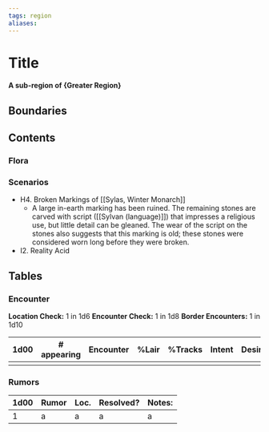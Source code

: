 ```yaml
---
tags: region
aliases:
---
```

# Title
#### A sub-region of {Greater Region}
## Boundaries
## Contents
### Flora
### Scenarios
- H4. Broken Markings of [[Sylas, Winter Monarch]]
	- A large in-earth marking has been ruined. The remaining stones are carved with script ([[Sylvan (language)]]) that impresses a religious use, but little detail can be gleaned. The wear of the script on the stones also suggests that this marking is old; these stones were considered worn long before they were broken.  
- I2. Reality Acid

## Tables
### Encounter
**Location Check:** 1 in 1d6
**Encounter Check:** 1 in 1d8
**Border Encounters:** 1 in 1d10


| 1d00 | # appearing | Encounter | %Lair | %Tracks | Intent | Desire |
| ---- | ----------- | --------- | ----- | ------- | ------ | ------ |
|      |             |           |       |         |        |        |

### Rumors
| 1d00 | Rumor | Loc. | Resolved? | Notes: |
|------|-------|------|-----------|--------|
| 1    | a     | a    | a         | a      |